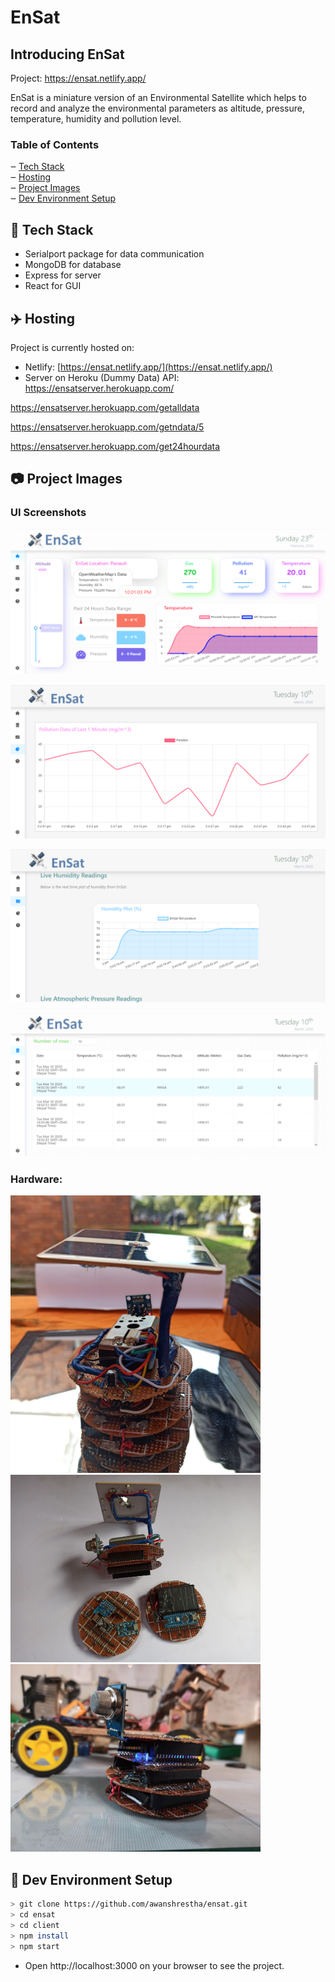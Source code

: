 # EnSat

## Introducing EnSat

Project: https://ensat.netlify.app/

EnSat is a miniature version of an Environmental Satellite which helps to record and analyze the environmental parameters as altitude, pressure, temperature, humidity and pollution level.

### Table of Contents

‒ [Tech Stack](#tech-stack)  
‒ [Hosting](#hosting)  
‒ [Project Images](#images)  
‒ [Dev Environment Setup](#environment-setup)

<a id="tech-stack"></a>

## :toolbox: Tech Stack

- Serialport package for data communication
- MongoDB for database
- Express for server
- React for GUI

<a id="hosting"></a>

## :airplane: Hosting

Project is currently hosted on:

- Netlify: [https://ensat.netlify.app/](https://ensat.netlify.app/)
- Server on Heroku (Dummy Data)
  API: https://ensatserver.herokuapp.com/

https://ensatserver.herokuapp.com/getalldata

https://ensatserver.herokuapp.com/getndata/5

https://ensatserver.herokuapp.com/get24hourdata

<a id="images"></a>

## :camera: Project Images

### UI Screenshots

![](Documentation/Screenshots/Dashboard.PNG)

![](Documentation/Screenshots/History.PNG)

![](Documentation/Screenshots/Live%20Plot.PNG)

![](Documentation/Screenshots/Table%20Data.PNG)

### Hardware:

<img src="https://raw.githubusercontent.com/awanshrestha/ensat/master/Documentation/Hardware/Hardware%20(1).jpg" width="400">

<img src="https://raw.githubusercontent.com/awanshrestha/ensat/master/Documentation/Hardware/Hardware%20(2).jpg" width="400">

<img src="https://raw.githubusercontent.com/awanshrestha/ensat/master/Documentation/Hardware/Hardware%20(3).jpg" width="400">

<a id="environment-setup"></a>

## :hammer: Dev Environment Setup

```bash
> git clone https://github.com/awanshrestha/ensat.git
> cd ensat
> cd client
> npm install
> npm start
```

- Open http://localhost:3000 on your browser to see the project.
